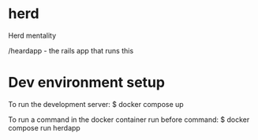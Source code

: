 # herd
Herd mentality


/heardapp - the rails app that runs this


# Dev environment setup
To run the development server:
    $ docker compose up

To run a command in the docker container run before command:
    $ docker compose run herdapp
